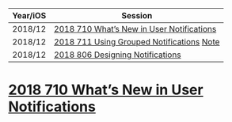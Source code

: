 


Year/iOS|Session
---|---
2018/12|[2018 710 What’s New in User Notifications](https://developer.apple.com/videos/play/wwdc2018/710)
2018/12|[2018 711 Using Grouped Notifications](https://developer.apple.com/videos/play/wwdc2018/711) [Note](2018-711-using-grouped-notifications.md)
2018/12|[2018 806 Designing Notifications](https://developer.apple.com/videos/play/wwdc2018/806)


# [2018 710 What’s New in User Notifications](https://developer.apple.com/videos/play/wwdc2018/710)
